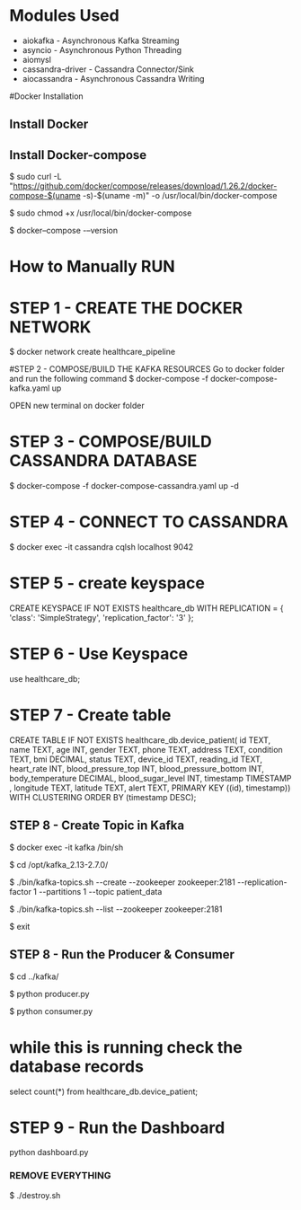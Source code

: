 # Modules Used
* aiokafka - Asynchronous Kafka Streaming
* asyncio - Asynchronous Python Threading
* aiomysl 
* cassandra-driver - Cassandra Connector/Sink
* aiocassandra - Asynchronous Cassandra Writing


#Docker Installation

## Install Docker

## Install Docker-compose
$ sudo curl -L "https://github.com/docker/compose/releases/download/1.26.2/docker-compose-$(uname -s)-$(uname -m)" -o /usr/local/bin/docker-compose

$ sudo chmod +x /usr/local/bin/docker-compose

$ docker–compose -–version

# How to Manually RUN

# STEP 1 - CREATE THE DOCKER NETWORK
$ docker network create healthcare_pipeline

#STEP 2 - COMPOSE/BUILD THE KAFKA RESOURCES
 Go to docker folder and run the following command 
$ docker-compose -f docker-compose-kafka.yaml up

OPEN new terminal on docker folder


# STEP 3 - COMPOSE/BUILD CASSANDRA DATABASE

$ docker-compose -f docker-compose-cassandra.yaml up -d 


# STEP 4 - CONNECT TO CASSANDRA
$ docker exec -it cassandra cqlsh localhost 9042

# STEP 5 - create keyspace

CREATE KEYSPACE IF NOT EXISTS healthcare_db
WITH REPLICATION = {
  'class': 'SimpleStrategy',
  'replication_factor': '3'
};

# STEP 6 -  Use Keyspace
use healthcare_db;

# STEP 7 - Create table

CREATE TABLE IF NOT EXISTS healthcare_db.device_patient(
  id TEXT,
  name TEXT,
  age INT,
  gender TEXT,
  phone TEXT,
  address TEXT,
  condition TEXT,
  bmi DECIMAL,
  status TEXT,
  device_id TEXT, 
  reading_id TEXT,
  heart_rate INT,
  blood_pressure_top INT,
  blood_pressure_bottom INT,
  body_temperature DECIMAL,
  blood_sugar_level INT,
  timestamp TIMESTAMP ,
  longitude TEXT,
  latitude TEXT,
  alert TEXT,
  PRIMARY KEY ((id), timestamp))
WITH CLUSTERING ORDER BY (timestamp DESC);

## STEP 8 - Create Topic in Kafka
$ docker exec -it kafka /bin/sh

$ cd /opt/kafka_2.13-2.7.0/

$ ./bin/kafka-topics.sh --create --zookeeper zookeeper:2181 --replication-factor 1 --partitions 1 --topic patient_data

$ ./bin/kafka-topics.sh --list --zookeeper zookeeper:2181

$ exit

## STEP 8 - Run the Producer & Consumer
$ cd ../kafka/

$ python producer.py 

$ python consumer.py

# while this is running check the database records

select count(*) from healthcare_db.device_patient;

# STEP 9 - Run the Dashboard
python dashboard.py

### REMOVE EVERYTHING

$ ./destroy.sh


